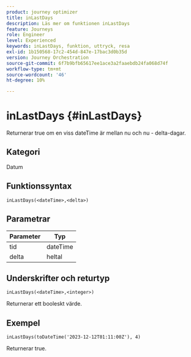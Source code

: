 ```yaml
---
product: journey optimizer
title: inLastDays
description: Läs mer om funktionen inLastDays
feature: Journeys
role: Engineer
level: Experienced
keywords: inLastDays, funktion, uttryck, resa
exl-id: 1b150568-17c2-454d-847e-17bac3d0b35d
version: Journey Orchestration
source-git-commit: 6f7b9bfb65617ee1ace3a2faaebdb24fa068d74f
workflow-type: tm+mt
source-wordcount: '46'
ht-degree: 10%

---
```


# inLastDays {#inLastDays}

Returnerar true om en viss dateTime är mellan nu och nu - delta-dagar.

## Kategori

Datum

## Funktionssyntax

`inLastDays(<dateTime>,<delta>)`

## Parametrar

| Parameter | Typ |
|-----------|------------------|
| tid | dateTime |
| delta | heltal |

## Underskrifter och returtyp

`inLastDays(<dateTime>,<integer>)`

Returnerar ett booleskt värde.

## Exempel

`inLastDays(toDateTime('2023-12-12T01:11:00Z'), 4)`

Returnerar true.
